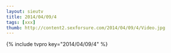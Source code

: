 ```yaml
--- 
layout: sieutv
title: 2014/04/09/4
tags: [xxx]
thumb: http://content2.sexforsure.com/2014/04/09/4/Video.jpg
---
```

{% include tvpro key="2014/04/09/4" %} 
